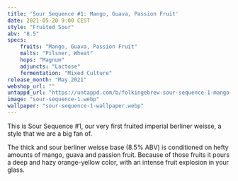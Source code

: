 ```yaml
---
title: 'Sour Sequence #1: Mango, Guava, Passion Fruit'
date: 2021-05-20 9:00 CEST
style: "Fruited Sour"
abv: "8.5"
specs:
    fruits: "Mango, Guava, Passion Fruit"
    malts: "Pilsner, Wheat"
    hops: "Magnum"
    adjuncts: "Lactose"
    fermentation: "Mixed Culture"
release_month: "May 2021"
webshop_url: ""
untappd_url: "https://untappd.com/b/folkingebrew-sour-sequence-1-mango-guava-and-passion-fruit/4311716"
image: "sour-sequence-1.webp"
wallpaper: "sour-sequence-1-wallpaper.webp"
---
```


This is Sour Sequence #1, our very first fruited imperial berliner weisse, a style that we are a big fan of.

The thick and sour berliner weisse base (8.5% ABV) is conditioned on hefty amounts of mango, guava and passion fruit. Because of those fruits it pours a deep and hazy orange-yellow color, with an intense fruit explosion in your glass.